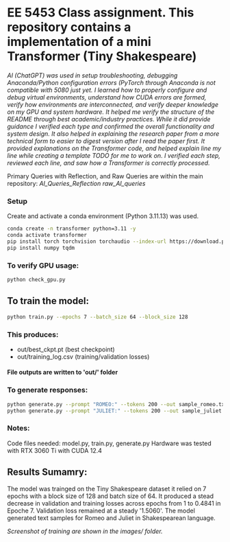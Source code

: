 # EE 5453 Class assignment. This repository contains a implementation of a mini Transformer (Tiny Shakespeare) 
*AI (ChatGPT) was used in setup troubleshooting, debugging Anaconda/Python configuration errors (PyTorch through Anaconda is not compatible with 5080 just yet. I learned how to properly configure and debug virtual environments, understand how CUDA errors are formed, verify how environments are interconnected, and verify deeper knowledge on my GPU and system hardware. It helped me verify the structure of the README through best academic/industry practices. While it did provide guidance I verified each type and confirmed the overall functionality and system design. It also helped in explaining the research paper from a more technical form to easier to digest version after I read the paper first. It provided explanations on the Transformer code, and helped explain line my line while creating a template TODO for me to work on. I verified each step, reviewed each line, and saw how a Transformer is correctly processed.*

Primary Queries with Reflection, and Raw Queries are within the main repository:
*AI_Queries_Reflection*
*raw_AI_queries*


### Setup
Create and activate a conda environment (Python 3.11.13) was used.
```bash
conda create -n transformer python=3.11 -y
conda activate transformer
pip install torch torchvision torchaudio --index-url https://download.pytorch.org/whl/cu124
pip install numpy tqdm
```

### To verify GPU usage: 
```bash
python check_gpu.py
```

## To train the model: 
```bash
python train.py --epochs 7 --batch_size 64 --block_size 128
```
### This produces:
* out/best_ckpt.pt (best checkpoint)
* out/training_log.csv (training/validation losses)
#### File outputs are written to 'out/' folder

### To generate responses:
```bash
python generate.py --prompt "ROMEO:" --tokens 200 --out sample_romeo.txt \n
python generate.py --prompt "JULIET:" --tokens 200 --out sample_juliet.txt
```

### Notes:
Code files needed: model.py, train.py, generate.py
Hardware was tested with RTX 3060 Ti with CUDA 12.4

## Results Sumamry:
The model was trainged on the Tiny Shakespeare dataset it relied on 7 epochs with a block size of 128 and batch size of 64. It produced a stead decrease in validation and training losses across epochs from 1 to 0.4841 in Epoche 7. Validation loss remained at a steady '1.5060'. The model generated text samples for Romeo and Juliet in Shakespearean language. 

*Screenshot of training are shown in the images/ folder.*


